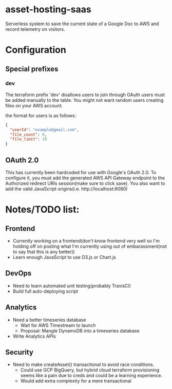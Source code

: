 # asset-hosting-saas
Serverless system to save the current state of a Google Doc to AWS and record telemetry on visitors.

# Configuration
## Special prefixes
### dev
The terraform prefix 'dev' disallows users to join through OAuth users must be added manually to the table. You might not want random users creating files on your AWS account.

the format for users is as follows:
```json
{
  "userId": "example@gmail.com",
  "file_count": 0,
  "file_limit": 10
}

```
## OAuth 2.0
This has currently been hardcoded for use with Google's OAuth 2.0. To configure it, you must add the generated AWS API Gateway endpoint to the Authorized redirect URIs session(make sure to click save). You also want to add the valid JavaScript origins(i.e. http://localhost:8080)

# Notes/TODO list:
## Frontend
* Currently working on a frontend(don't know frontend very well so I'm holding off on posting what I'm currently using out of embarassment(not to say that this is any better))
* Learn enough JavaScript to use D3.js or Chart.js
## DevOps
* Need to learn automated unit testing(probably TravisCI)
* Build full auto-deploying script
## Analytics
* Need a better timeseries database
  * Wait for AWS Timestream to launch
  * Proposal: Mangle DynamoDB into a timeseries database
* Write Analytics APIs
## Security
* Need to make createAsset() transactional to avoid race conditions.
  * Could use GCP BigQuery, but hybrid cloud terraform provisioning seems like a pain due to creds and could be a learning experience.
  * Would add extra complexity for a mere transactional

